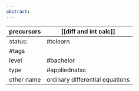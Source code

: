 ```yaml
---
abstract:
---
```

| precursors | [[diff and int calc]]           |
| ---------- | ------------------------------- |
| status:    | #tolearn                        |
| #tags      |                                 |
| level      | #bachelor                       |
| type       | #appliednatsc                   |
| other name | ordinary differential equations |